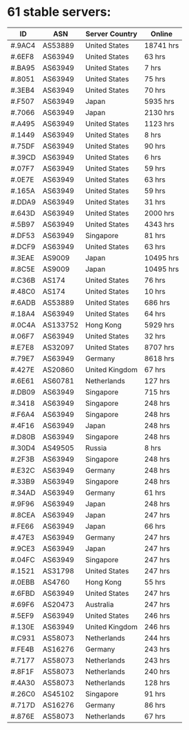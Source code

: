 # 61 stable servers:

| ID | ASN | Server Country | Online |
| ------ | ------ | ------ | ------ |
| #.9AC4 | AS53889 | United States | 18741 hrs |
| #.6EF8 | AS63949 | United States | 63 hrs |
| #.BA95 | AS63949 | United States | 7 hrs |
| #.8051 | AS63949 | United States | 75 hrs |
| #.3EB4 | AS63949 | United States | 70 hrs |
| #.F507 | AS63949 | Japan | 5935 hrs |
| #.7066 | AS63949 | Japan | 2130 hrs |
| #.A495 | AS63949 | United States | 1123 hrs |
| #.1449 | AS63949 | United States | 8 hrs |
| #.75DF | AS63949 | United States | 90 hrs |
| #.39CD | AS63949 | United States | 6 hrs |
| #.07F7 | AS63949 | United States | 59 hrs |
| #.0E7E | AS63949 | United States | 63 hrs |
| #.165A | AS63949 | United States | 59 hrs |
| #.DDA9 | AS63949 | United States | 31 hrs |
| #.643D | AS63949 | United States | 2000 hrs |
| #.5B97 | AS63949 | United States | 4343 hrs |
| #.DF53 | AS63949 | Singapore | 81 hrs |
| #.DCF9 | AS63949 | United States | 63 hrs |
| #.3EAE | AS9009 | Japan | 10495 hrs |
| #.8C5E | AS9009 | Japan | 10495 hrs |
| #.C36B | AS174 | United States | 76 hrs |
| #.48C0 | AS174 | United States | 10 hrs |
| #.6ADB | AS53889 | United States | 686 hrs |
| #.18A4 | AS63949 | United States | 64 hrs |
| #.0C4A | AS133752 | Hong Kong | 5929 hrs |
| #.06F7 | AS63949 | United States | 32 hrs |
| #.E7E8 | AS32097 | United States | 8707 hrs |
| #.79E7 | AS63949 | Germany | 8618 hrs |
| #.427E | AS20860 | United Kingdom | 67 hrs |
| #.6E61 | AS60781 | Netherlands | 127 hrs |
| #.DB09 | AS63949 | Singapore | 715 hrs |
| #.3418 | AS63949 | Singapore | 248 hrs |
| #.F6A4 | AS63949 | Singapore | 248 hrs |
| #.4F16 | AS63949 | Japan | 248 hrs |
| #.D80B | AS63949 | Singapore | 248 hrs |
| #.30D4 | AS49505 | Russia | 8 hrs |
| #.2F3B | AS63949 | Singapore | 248 hrs |
| #.E32C | AS63949 | Germany | 248 hrs |
| #.33B9 | AS63949 | Singapore | 248 hrs |
| #.34AD | AS63949 | Germany | 61 hrs |
| #.9F96 | AS63949 | Japan | 248 hrs |
| #.8CEA | AS63949 | Japan | 247 hrs |
| #.FE66 | AS63949 | Japan | 66 hrs |
| #.47E3 | AS63949 | Germany | 247 hrs |
| #.9CE3 | AS63949 | Japan | 247 hrs |
| #.04FC | AS63949 | Singapore | 247 hrs |
| #.1521 | AS31798 | United States | 247 hrs |
| #.0EBB | AS4760 | Hong Kong | 55 hrs |
| #.6FBD | AS63949 | United States | 247 hrs |
| #.69F6 | AS20473 | Australia | 247 hrs |
| #.5EF9 | AS63949 | United States | 246 hrs |
| #.130E | AS63949 | United Kingdom | 246 hrs |
| #.C931 | AS58073 | Netherlands | 244 hrs |
| #.FE4B | AS16276 | Germany | 243 hrs |
| #.7177 | AS58073 | Netherlands | 243 hrs |
| #.8F1F | AS58073 | Netherlands | 240 hrs |
| #.4A30 | AS58073 | Netherlands | 128 hrs |
| #.26C0 | AS45102 | Singapore | 91 hrs |
| #.717D | AS16276 | Germany | 86 hrs |
| #.876E | AS58073 | Netherlands | 67 hrs |

